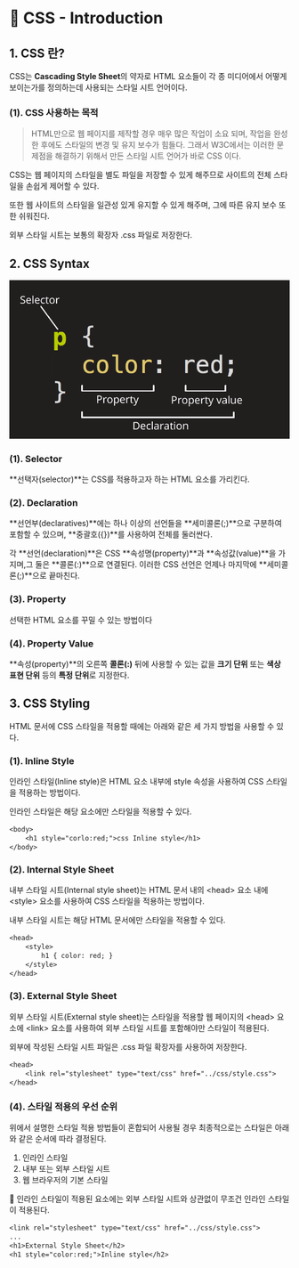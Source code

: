 # 📄 CSS - Introduction

## 1. CSS 란?

CSS는 **Cascading Style Sheet**의 약자로 HTML 요소들이 각 종 미디어에서 어떻게 보이는가를 정의하는데 사용되는 스타일 시트 언어이다.

### \(1\). CSS 사용하는 목적

> HTML만으로 웹 페이지를 제작할 경우 매우 많은 작업이 소요 되며, 작업을 완성한 후에도 스타일의 변경 및 유지 보수가 힘들다. 그래서 W3C에서는 이러한 문제점을 해결하기 위해서 만든 스타일 시트 언어가 바로 CSS 이다.

CSS는 웹 페이지의  스타일을 별도 파일을 저장할 수 있게 해주므로 사이트의 전체 스타일을 손쉽게 제어할 수 있다.

또한 웹 사이트의 스타일을 일관성 있게 유지할 수 있게 해주며, 그에 따른 유지 보수 또한 쉬워진다.

외부 스타일 시트는 보통의 확장자 .css 파일로 저장한다.

## 2. CSS  **Syntax**

![](../.gitbook/assets/css-declaration-small.png)

### \(1\).  Selector

**선택자\(selector\)**는 CSS를 적용하고자 하는 HTML 요소를 가리킨다.

### \(2\). Declaration

**선언부\(declaratives\)**에는 하나 이상의 선언들을 **세미콜론\(;\)**으로 구분하여 포함할 수 있으며, **중괄호\({}\)**를 사용하여 전체를 둘러싼다.

각 **선언\(declaration\)**은 CSS **속성명\(property\)**과 **속성값\(value\)**을 가지며,그 둘은 **콜론\(:\)**으로 연결된다. 이러한 CSS 선언은 언제나 마지막에 **세미콜론\(;\)**으로 끝마친다.

### \(3\). Property

선택한 HTML 요소를 꾸밀 수 있는 방법이다

### \(4\). Property Value

**속성\(property\)**의 오른쪽 **콜론\(:\)** 뒤에 사용할 수 있는 값을 **크기 단위** 또는 **색상 표현 단위** 등의 **특정 단위**로 지정한다.

## 3. CSS Styling

HTML 문서에 CSS 스타일을 적용할 때에는 아래와 같은 세 가지 방법을 사용할 수 있다.

### \(1\). Inline Style

인라인 스타일\(Inline style\)은 HTML 요소 내부에 style 속성을 사용하여 CSS 스타일을 적용하는 방법이다.

인라인 스타일은 해당 요소에만 스타일을 적용할 수 있다.

```markup
<body>
    <h1 style="corlo:red;">css Inline style</h1>
</body>
```

### \(2\). Internal Style Sheet

내부 스타일 시트\(Internal style sheet\)는 HTML 문서 내의 &lt;head&gt; 요소 내에 &lt;style&gt; 요소를 사용하여 CSS 스타일을 적용하는 방법이다.

내부 스타일 시트는 해당 HTML 문서에만 스타일을 적용할 수 있다.

```markup
<head>
    <style>
        h1 { color: red; }
    </style>
</head>
```

### \(3\). External Style Sheet

외부 스타일 시트\(External style sheet\)는 스타일을 적용할 웹 페이지의 &lt;head&gt; 요소에 &lt;link&gt; 요소를 사용하여 외부 스타일 시트를 포함해야만 스타일이 적용된다. 

외부에 작성된 스타일 시트 파일은 .css 파일 확장자를 사용하여 저장한다.

```markup
<head>
    <link rel="stylesheet" type="text/css" href="../css/style.css">
</head>
```

### \(4\). 스타일 적용의 우선 순위

위에서 설명한 스타일 적용 방법들이 혼합되어 사용될 경우 최종적으로는 스타일은 아래와 같은 순서에 따라 결정된다.

1. 인라인 스타일 
2. 내부 또는 외부 스타일 시트
3. 웹 브라우저의 기본 스타일

🔎 인라인 스타일이 적용된 요소에는 외부 스타일 시트와 상관없이 무조건 인라인 스타일이 적용된다.

```markup
<link rel="stylesheet" type="text/css" href="../css/style.css">
...
<h1>External Style Sheet</h2>
<h1 style="color:red;">Inline style</h2>
```
















